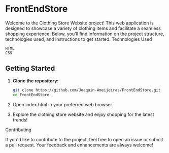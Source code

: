 # FrontEndStore

Welcome to the Clothing Store Website project! This web application is designed to showcase a variety of clothing items and facilitate a seamless shopping experience. Below, you'll find information on the project structure, technologies used, and instructions to get started.
Technologies Used

    HTML
    CSS

## Getting Started

1. **Clone the repository:**

   ```bash
   git clone https://github.com/Joaquin-Ameijeiras/FrontEndStore.git
   cd FrontEndStore

2. Open index.html in your preferred web browser.

3. Explore the clothing store website and enjoy shopping for the latest trends!

Contributing

If you'd like to contribute to the project, feel free to open an issue or submit a pull request. Your feedback and enhancements are always welcome!
